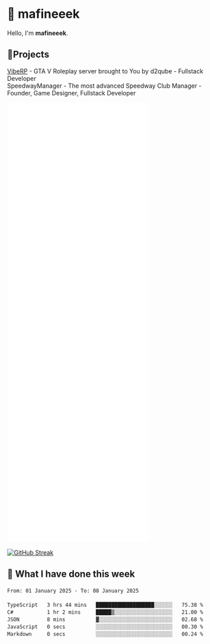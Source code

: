 # 👋 mafineeek
Hello, I'm **mafineeek**.

## 📝Projects

[VibeRP](https://v-rp.pl) - GTA V Roleplay server brought to You by d2qube - Fullstack Developer<br/>
SpeedwayManager - The most advanced Speedway Club Manager - Founder, Game Designer, Fullstack Developer


![](./github-metrics.svg)

[![GitHub Streak](https://streak-stats.demolab.com/?user=mafineeek)](https://git.io/streak-stats)

## 📰 What I have done this week
<!--START_SECTION:waka-->

```txt
From: 01 January 2025 - To: 08 January 2025

TypeScript   3 hrs 44 mins   ███████████████████░░░░░░   75.38 %
C#           1 hr 2 mins     █████▒░░░░░░░░░░░░░░░░░░░   21.00 %
JSON         8 mins          ▓░░░░░░░░░░░░░░░░░░░░░░░░   02.68 %
JavaScript   0 secs          ░░░░░░░░░░░░░░░░░░░░░░░░░   00.30 %
Markdown     0 secs          ░░░░░░░░░░░░░░░░░░░░░░░░░   00.24 %
```

<!--END_SECTION:waka-->
